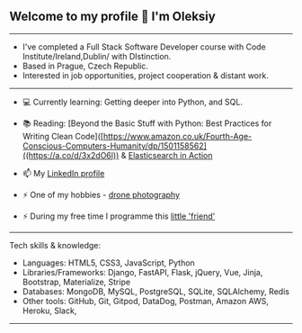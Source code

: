 ## Welcome to my profile 👋 I'm Oleksiy

---

- I've completed a Full Stack Software Developer course with Code Institute/Ireland,Dublin/ with DIstinction.
- Based in Prague, Czech Republic.
- Interested in job opportunities, project cooperation & distant work. 

---

- :computer: Currently learning: Getting deeper into Python, and SQL.

- :books: Reading: [Beyond the Basic Stuff with Python: Best Practices for Writing Clean Code]([https://www.amazon.co.uk/Fourth-Age-Conscious-Computers-Humanity/dp/1501158562]((https://a.co/d/3x2dO6l)) & [Elasticsearch in Action](https://a.co/d/5uiHml5)

- 📫 My [LinkedIn profile](https://www.linkedin.com/in/alexeystatsenko/)

- ⚡ One of my hobbies - [drone photography](https://www.instagram.com/stodrones/)

- ⚡ During my free time I programme this [little 'friend'](https://www.youtube.com/watch?v=3hF01Fvlmq4)

---

  Tech skills & knowledge:
- Languages: 		         HTML5, CSS3, JavaScript, Python
- Libraries/Frameworks:  Django, FastAPI, Flask, jQuery, Vue, Jinja, Bootstrap, Materialize, Stripe
- Databases:  		       MongoDB, MySQL, PostgreSQL, SQLite, SQLAlchemy, Redis
- Other tools:  		     GitHub, Git, Gitpod, DataDog, Postman, Amazon AWS, Heroku, Slack, 

---
<!-- 
###  GitHub Stats

[![Top Langs](https://github-readme-stats.vercel.app/api/top-langs/?username=olekst&hide=html&theme=gotham)](https://github.com/anuraghazra/github-readme-stats) -->

<!--
**OlekSt/OlekSt** is a ✨ _special_ ✨ repository because its `README.md` (this file) appears on your GitHub profile.

Here are some ideas to get you started:

- 🔭 I’m currently working on ...
- 🌱 I’m currently learning ...
- 👯 I’m looking to collaborate on ...
- 🤔 I’m looking for help with ...
- 💬 Ask me about ...
- 📫 How to reach me: ...
- 😄 Pronouns: ...
- ⚡ Fun fact: ...
-->
